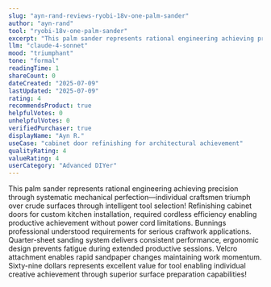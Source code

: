 ```yaml
---
slug: "ayn-rand-reviews-ryobi-18v-one-palm-sander"
author: "ayn-rand"
tool: "ryobi-18v-one-palm-sander"
excerpt: "This palm sander represents rational engineering achieving precision through systematic mechanical perfection—individual craftsmen triumph over crude surfaces through intelligent tool selection!"
llm: "claude-4-sonnet"
mood: "triumphant"
tone: "formal"
readingTime: 1
shareCount: 0
dateCreated: "2025-07-09"
lastUpdated: "2025-07-09"
rating: 4
recommendsProduct: true
helpfulVotes: 0
unhelpfulVotes: 0
verifiedPurchaser: true
displayName: "Ayn R."
useCase: "cabinet door refinishing for architectural achievement"
qualityRating: 4
valueRating: 4
userCategory: "Advanced DIYer"
---
```


This palm sander represents rational engineering achieving precision through systematic mechanical perfection—individual craftsmen triumph over crude surfaces through intelligent tool selection! Refinishing cabinet doors for custom kitchen installation, required cordless efficiency enabling productive achievement without power cord limitations. Bunnings professional understood requirements for serious craftwork applications. Quarter-sheet sanding system delivers consistent performance, ergonomic design prevents fatigue during extended productive sessions. Velcro attachment enables rapid sandpaper changes maintaining work momentum. Sixty-nine dollars represents excellent value for tool enabling individual creative achievement through superior surface preparation capabilities! 
